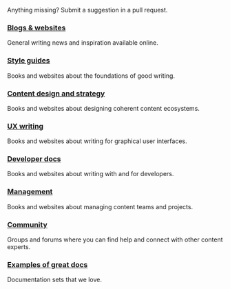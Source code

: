 
Anything missing? Submit a suggestion in a pull request.

### [Blogs & websites](blogs-websites.md)
General writing news and inspiration available online.

### [Style guides](style-guides.md)
Books and websites about the foundations of good writing.

### [Content design and strategy](content-design-and-strategy.md)
Books and websites about designing coherent content ecosystems.

### [UX writing](ux-writing.md)
Books and websites about writing for graphical user interfaces.

### [Developer docs](dev-docs.md)
Books and websites about writing with and for developers.

### [Management](management.md)
Books and websites about managing content teams and projects.

### [Community](community.md)
Groups and forums where you can find help and connect with other content experts.

### [Examples of great docs](documentation-examples.md)
Documentation sets that we love.
